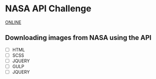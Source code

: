 # NASA API Challenge 
[ONLINE](https://michalwr88.github.io/NASA_API/dist/index.html)
## Downloading images from NASA using the API
- [ ] HTML
- [ ] SCSS
- [ ] JQUERY
- [ ] GULP
- [ ] JQUERY
